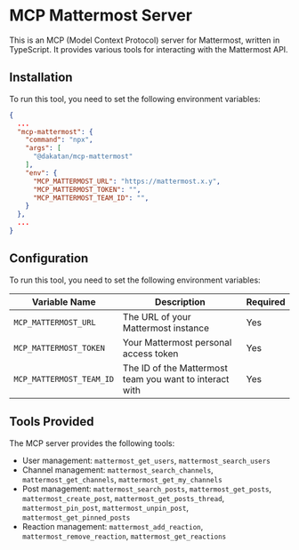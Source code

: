 # MCP Mattermost Server

This is an MCP (Model Context Protocol) server for Mattermost, written in TypeScript. It provides various tools for interacting with the Mattermost API.

## Installation

To run this tool, you need to set the following environment variables:

```json
{
  ...
  "mcp-mattermost": {
    "command": "npx",
    "args": [
      "@dakatan/mcp-mattermost"
    ],
    "env": {
      "MCP_MATTERMOST_URL": "https://mattermost.x.y",
      "MCP_MATTERMOST_TOKEN": "",
      "MCP_MATTERMOST_TEAM_ID": "",
    }
  },
  ...
}
```

## Configuration

To run this tool, you need to set the following environment variables:

| Variable Name            | Description                                             | Required |
| ------------------------ | ------------------------------------------------------- | -------- |
| `MCP_MATTERMOST_URL`     | The URL of your Mattermost instance                     | Yes      |
| `MCP_MATTERMOST_TOKEN`   | Your Mattermost personal access token                   | Yes      |
| `MCP_MATTERMOST_TEAM_ID` | The ID of the Mattermost team you want to interact with | Yes      |

## Tools Provided

The MCP server provides the following tools:

- User management: `mattermost_get_users`, `mattermost_search_users`
- Channel management: `mattermost_search_channels`, `mattermost_get_channels`, `mattermost_get_my_channels`
- Post management: `mattermost_search_posts`, `mattermost_get_posts`, `mattermost_create_post`, `mattermost_get_posts_thread`, `mattermost_pin_post`, `mattermost_unpin_post`, `mattermost_get_pinned_posts`
- Reaction management: `mattermost_add_reaction`, `mattermost_remove_reaction`, `mattermost_get_reactions`
